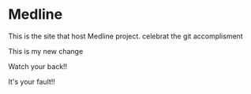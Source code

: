# Medline
This is the site that host Medline project.
celebrat the git accomplisment 

This is my new change 

Watch your back!!

It's your fault!!
